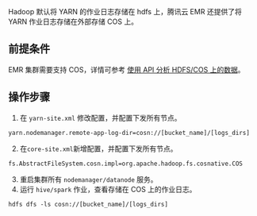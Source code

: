Hadoop 默认将 YARN 的作业日志存储在 hdfs 上，腾讯云 EMR 还提供了将 YARN 作业日志存储在外部存储 COS 上。

## 前提条件
EMR 集群需要支持 COS，详情可参考 [使用 API 分析 HDFS/COS 上的数据](https://cloud.tencent.com/document/product/589/19013)。

## 操作步骤
1. 在 `yarn-site.xml` 修改配置，并配置下发所有节点。
```
yarn.nodemanager.remote-app-log-dir=cosn://[bucket_name]/[logs_dirs]
```
2. 在`core-site.xml`新增配置，并配置下发所有节点。
```
fs.AbstractFileSystem.cosn.impl=org.apache.hadoop.fs.cosnative.COS
```
3. 重启集群所有 `nodemanager/datanode` 服务。
4. 运行 `hive/spark` 作业，查看存储在 COS 上的作业日志。
```
hdfs dfs -ls cosn://[bucket_name]/[logs_dirs] 
```
